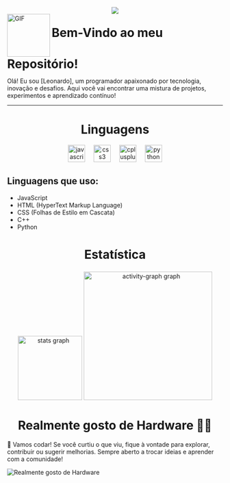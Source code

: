 <div align="center">
  <img src="https://profile-counter.glitch.me/DevFrances01/count.svg?"  />
</div>

<img src="https://media2.giphy.com/media/v1.Y2lkPTc5MGI3NjExZnRycDh0Y3E4Z2FiMmkydjBwczIybDRicWZzemUwenFuYzQ1NmMwMiZlcD12MV9pbnRlcm5hbF9naWZfYnlfaWQmY3Q9cw/Sh1iCtJZEdx4PFYy4q/giphy.gif" alt="GIF" width="100" style="vertical-align:middle;"/>
<h1 style="display: inline; margin-right: 10px;">Bem-Vindo ao meu Repositório!</h1>
<p>Olá! Eu sou [Leonardo], um programador apaixonado por tecnologia, inovação e desafios. Aqui você vai encontrar uma mistura de projetos, experimentos e aprendizado contínuo!</p>


------------------------------------------------------------------------------------------------------------------------------------------
<h1 style="text-align:center;">Linguagens</h1>
<div align="center">
  <img src="https://cdn.jsdelivr.net/gh/devicons/devicon/icons/javascript/javascript-original.svg" height="40" alt="javascript logo"  />
  <img width="12" />
  <img src="https://cdn.jsdelivr.net/gh/devicons/devicon/icons/css3/css3-original.svg" height="40" alt="css3 logo"  />
  <img width="12" />
  <img src="https://cdn.jsdelivr.net/gh/devicons/devicon/icons/cplusplus/cplusplus-original.svg" height="40" alt="cplusplus logo"  />
  <img width="12" />
  <img src="https://cdn.jsdelivr.net/gh/devicons/devicon/icons/python/python-original.svg" height="40" alt="python logo"  />
</div>

<h2 style="text-align:left;">Linguagens que uso:</h2>
<ul>
  <li>JavaScript</li>
  <li>HTML (HyperText Markup Language)</li>
  <li>CSS (Folhas de Estilo em Cascata)</li>
  <li>C++</li>
  <li>Python</li>
</ul>
<h1 align="center">Estatística</h1>

###

<div align="center">
  <img src="https://github-readme-stats.vercel.app/api?username=DevFrances01&hide_title=false&hide_rank=false&show_icons=true&include_all_commits=true&count_private=true&disable_animations=false&theme=dracula&locale=en&hide_border=false&order=1" height="150" alt="stats graph"  />
  <img src="https://github-readme-activity-graph.vercel.app/graph?username=DevFrances01&radius=16&theme=react&area=true&order=5" height="300" alt="activity-graph graph"  />
</div>

###


###
<h1 style="text-align:center;">Realmente gosto de Hardware 👨‍💻</h1>
<p>🚀 Vamos codar! Se você curtiu o que viu, fique à vontade para explorar, contribuir ou sugerir melhorias. Sempre aberto a trocar ideias e aprender com a comunidade!</p>
<img src="https://media3.giphy.com/media/v1.Y2lkPTc5MGI3NjExcDFqMWswajd1eTVrdHpvYjVrNGhvc21lbWQ1YXZ1dm8yMmQxdHdmdiZlcD12MV9pbnRlcm5hbF9naWZfYnlfaWQmY3Q9cw/bSj50stfMtJ12ihYUq/giphy.gif" alt="Realmente gosto de Hardware" />







